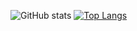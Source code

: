 
![GitHub stats](https://github-readme-stats.vercel.app/api?username=wtetsu&show_icons=true&hide_title=true&count_private=true) [![Top Langs](https://github-readme-stats.vercel.app/api/top-langs/?username=wtetsu&hide=javascript,html,css&langs_count=6&layout=compact&line_height)](https://github.com/wtetsu/github-readme-stats)
